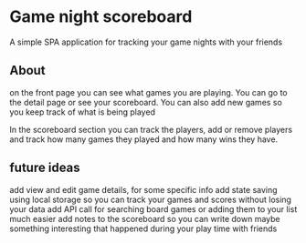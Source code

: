 # Game night scoreboard

A simple SPA application for tracking your game nights with your friends

## About

on the front page you can see what games you are playing. You can go to the detail page or see your scoreboard.
You can also add new games so you keep track of what is being played

In the scoreboard section you can track the players, add or remove players and track how many games they played and how many wins they have.

## future ideas

add view and edit game details, for some specific info
add state saving using local storage so you can track your games and scores without losing your data
add API call for searching board games or adding them to your list much easier
add notes to the scoreboard so you can write down maybe something interesting that happened during your play time with friends
